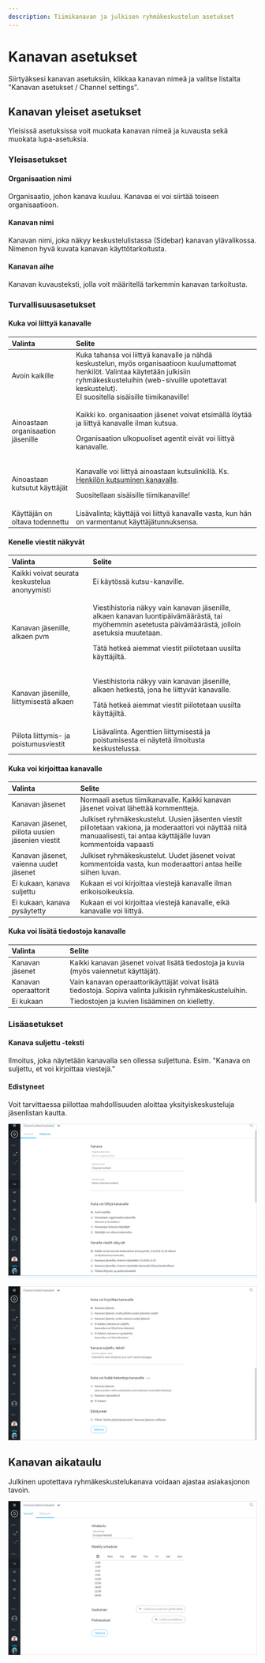 ```yaml
---
description: Tiimikanavan ja julkisen ryhmäkeskustelun asetukset
---
```


# Kanavan asetukset

Siirtyäksesi kanavan asetuksiin, klikkaa kanavan nimeä ja valitse listalta "Kanavan asetukset / Channel settings".

## Kanavan yleiset asetukset

Yleisissä asetuksissa voit muokata kanavan nimeä ja kuvausta sekä muokata lupa-asetuksia.

### Yleisasetukset

#### Organisaation nimi

Organisaatio, johon kanava kuuluu. Kanavaa ei voi siirtää toiseen organisaatioon.

#### Kanavan nimi

Kanavan nimi, joka näkyy keskustelulistassa \(Sidebar\) kanavan ylävalikossa. Nimenon hyvä kuvata kanavan käyttötarkoitusta.

#### Kanavan aihe

Kanavan kuvausteksti, jolla voit määritellä tarkemmin kanavan tarkoitusta.

### Turvallisuusasetukset

#### Kuka voi liittyä kanavalle

<table>
  <thead>
    <tr>
      <th style="text-align:left">Valinta</th>
      <th style="text-align:left">Selite</th>
    </tr>
  </thead>
  <tbody>
    <tr>
      <td style="text-align:left">Avoin kaikille</td>
      <td style="text-align:left">Kuka tahansa voi liitty&#xE4; kanavalle ja n&#xE4;hd&#xE4; keskustelun,
        my&#xF6;s organisaatioon kuulumattomat henkil&#xF6;t. Valintaa k&#xE4;ytet&#xE4;&#xE4;n
        julkisiin ryhm&#xE4;keskusteluihin (web-sivuille upotettavat keskustelut).
        <br
        />EI suositella sis&#xE4;isille tiimikanaville!</td>
    </tr>
    <tr>
      <td style="text-align:left">Ainoastaan organisaation j&#xE4;senille</td>
      <td style="text-align:left">
        <p>Kaikki ko. organisaation j&#xE4;senet voivat etsim&#xE4;ll&#xE4; l&#xF6;yt&#xE4;&#xE4;
          ja liitty&#xE4; kanavalle ilman kutsua.</p>
        <p>Organisaation ulkopuoliset agentit eiv&#xE4;t voi liitty&#xE4; kanavalle.</p>
      </td>
    </tr>
    <tr>
      <td style="text-align:left">Ainoastaan kutsutut k&#xE4;ytt&#xE4;j&#xE4;t</td>
      <td style="text-align:left">
        <p>Kanavalle voi liitty&#xE4; ainoastaan kutsulinkill&#xE4;. Ks. <a href="https://ninchat.gitbook.io/ninchat-support/~/drafts/-LOx8mlpvl6IaYNYc029/primary/organisaatio/uuden-agentin-lisaaminen#henkilon-kutsuminen-tiimikanavalle">Henkil&#xF6;n kutsuminen kanavalle</a>.</p>
        <p>Suositellaan sis&#xE4;isille tiimikanaville!</p>
      </td>
    </tr>
    <tr>
      <td style="text-align:left">K&#xE4;ytt&#xE4;j&#xE4;n on oltava todennettu</td>
      <td style="text-align:left">Lis&#xE4;valinta; k&#xE4;ytt&#xE4;j&#xE4; voi liitty&#xE4; kanavalle vasta,
        kun h&#xE4;n on varmentanut k&#xE4;ytt&#xE4;j&#xE4;tunnuksensa.</td>
    </tr>
  </tbody>
</table>

#### Kenelle viestit näkyvät

<table>
  <thead>
    <tr>
      <th style="text-align:left">Valinta</th>
      <th style="text-align:left">Selite</th>
    </tr>
  </thead>
  <tbody>
    <tr>
      <td style="text-align:left">Kaikki voivat seurata keskustelua anonyymisti</td>
      <td style="text-align:left">Ei k&#xE4;yt&#xF6;ss&#xE4; kutsu-kanaville.</td>
    </tr>
    <tr>
      <td style="text-align:left">Kanavan j&#xE4;senille, alkaen pvm</td>
      <td style="text-align:left">
        <p>Viestihistoria n&#xE4;kyy vain kanavan j&#xE4;senille, alkaen kanavan
          luontip&#xE4;iv&#xE4;m&#xE4;&#xE4;r&#xE4;st&#xE4;, tai my&#xF6;hemmin asetetusta
          p&#xE4;iv&#xE4;m&#xE4;&#xE4;r&#xE4;st&#xE4;, jolloin asetuksia muutetaan.</p>
        <p>T&#xE4;t&#xE4; hetke&#xE4; aiemmat viestit piilotetaan uusilta k&#xE4;ytt&#xE4;jilt&#xE4;.</p>
      </td>
    </tr>
    <tr>
      <td style="text-align:left">Kanavan j&#xE4;senille, liittymisest&#xE4; alkaen</td>
      <td style="text-align:left">
        <p>Viestihistoria n&#xE4;kyy vain kanavan j&#xE4;senille, alkaen hetkest&#xE4;,
          jona he liittyv&#xE4;t kanavalle.</p>
        <p>T&#xE4;t&#xE4; hetke&#xE4; aiemmat viestit piilotetaan uusilta k&#xE4;ytt&#xE4;jilt&#xE4;.</p>
      </td>
    </tr>
    <tr>
      <td style="text-align:left">Piilota liittymis- ja poistumusviestit</td>
      <td style="text-align:left">Lis&#xE4;valinta. Agenttien liittymisest&#xE4; ja poistumisesta ei n&#xE4;ytet&#xE4;
        ilmoitusta keskustelussa.</td>
    </tr>
  </tbody>
</table>

#### **Kuka voi kirjoittaa kanavalle**

| Valinta | Selite |
| :--- | :--- |
| Kanavan jäsenet | Normaali asetus tiimikanavalle. Kaikki kanavan jäsenet voivat lähettää kommentteja. |
| Kanavan jäsenet, piilota uusien jäsenien viestit | Julkiset ryhmäkeskustelut. Uusien jäsenten viestit piilotetaan vakiona, ja moderaattori voi näyttää niitä manuaalisesti, tai antaa käyttäjälle luvan kommentoida vapaasti |
| Kanavan jäsenet, vaienna uudet jäsenet | Julkiset ryhmäkeskustelut. Uudet jäsenet voivat kommentoida vasta, kun moderaattori antaa heille siihen luvan. |
| Ei kukaan, kanava suljettu | Kukaan ei voi kirjoittaa viestejä kanavalle ilman erikoisoikeuksia. |
| Ei kukaan, kanava pysäytetty | Kukaan ei voi kirjoittaa viestejä kanavalle, eikä kanavalle voi liittyä. |

#### Kuka voi lisätä tiedostoja kanavalle

| Valinta | Selite |
| :--- | :--- |
| Kanavan jäsenet | Kaikki kanavan jäsenet voivat lisätä tiedostoja ja kuvia \(myös vaiennetut käyttäjät\). |
| Kanavan operaattorit | Vain kanavan operaattorikäyttäjät voivat lisätä tiedostoja. Sopiva valinta julkisiin ryhmäkeskusteluihin. |
| Ei kukaan | Tiedostojen ja kuvien lisääminen on kielletty. |

### Lisäasetukset

#### Kanava suljettu -teksti

Ilmoitus, joka näytetään kanavalla sen ollessa suljettuna. Esim. "Kanava on suljettu, et voi kirjoittaa viestejä."

#### Edistyneet

Voit tarvittaessa piilottaa mahdollisuuden aloittaa yksityiskeskusteluja jäsenlistan kautta.

![](../.gitbook/assets/channel-settings-1.png)

![](../.gitbook/assets/channel-settings-2.png)

## Kanavan aikataulu

Julkinen upotettava ryhmäkeskustelukanava voidaan ajastaa asiakasjonon tavoin.

![](../.gitbook/assets/channel-settings-3.png)

### 

